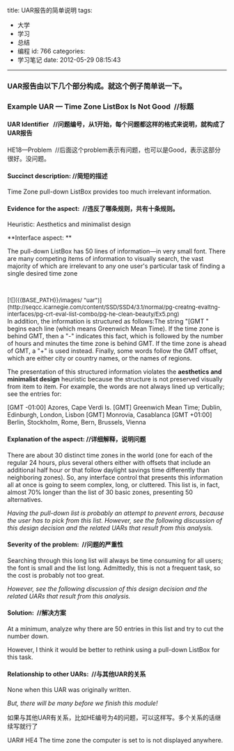 title: UAR报告的简单说明
tags:
  - 大学
  - 学习
  - 总结
  - 编程
id: 766
categories:
  - 学习笔记
date: 2012-05-29 08:15:43
---

### UAR报告由以下几个部分构成。就这个例子简单说一下。

### **Example UAR — Time Zone ListBox Is Not Good  //标题**

<div>

#### **UAR Identifier   //问题编号，从1开始，每个问题都这样的格式来说明，就构成了UAR报告**

HE18—Problem  //后面这个problem表示有问题，也可以是Good，表示这部分很好。没问题。

#### **Succinct description: //简短的描述**

Time Zone pull-down ListBox provides too much irrelevant information.

#### **Evidence for the aspect:  //违反了哪条规则，共有十条规则。**

Heuristic: Aesthetics and minimalist design

**Interface aspect: **

The pull-down ListBox has 50 lines of information—in very small font. There are many competing items of information to visually search, the vast majority of which are irrelevant to any one user's particular task of finding a single desired time zone

&nbsp;

<center style="text-align: -webkit-auto;"><span style="font-size: small;"><span style="line-height: normal;">[![]({{BASE_PATH}}/images/ "uar")](http://seqcc.icarnegie.com/content/SSD/SSD4/3.1/normal/pg-creatng-evaltng-interfaces/pg-crt-eval-list-combo/pg-he-clean-beauty/Ex5.png)</span></span></center>In addition, the information is structured as follows:The string "[GMT " begins each line (which means Greenwich Mean Time). If the time zone is behind GMT, then a "-" indicates this fact, which is followed by the number of hours and minutes the time zone is behind GMT. If the time zone is ahead of GMT, a "+" is used instead. Finally, some words follow the GMT offset, which are either city or country names, or the names of regions.&nbsp;

The presentation of this structured information violates the **aesthetics and minimalist design** heuristic because the structure is not preserved visually from item to item. For example, the words are not always lined up vertically; see the entries for:

<span>[GMT -01:00] Azores, Cape Verdi Is.</span>
<span>[GMT] Greenwich Mean Time; Dublin, Edinburgh, London, Lisbon</span>
<span>[GMT] Monrovia, Casablanca</span>
<span>[GMT +01:00] Berlin, Stockholm, Rome, Bern, Brussels, Vienna</span>

#### **Explanation of the aspect: //详细解释，说明问题**

There are about 30 distinct time zones in the world (one for each of the regular 24 hours, plus several others either with offsets that include an additional half hour or that follow daylight savings time differently than neighboring zones). So, any interface control that presents this information all at once is going to seem complex, long, or cluttered. This list is, in fact, almost 70% longer than the list of 30 basic zones, presenting 50 alternatives.

_Having the pull-down list is probably an attempt to prevent errors, because the user has to pick from this list. However, see the following discussion of this design decision and the related UARs that result from this analysis._

#### **Severity of the problem:  //问题的严重性**

Searching through this long list will always be time consuming for all users; the font is small and the list long. Admittedly, this is not a frequent task, so the cost is probably not too great.

_However, see the following discussion of this design decision and the related UARs that result from this analysis._

#### **Solution:  //解决方案**

At a minimum, analyze why there are 50 entries in this list and try to cut the number down.

However, I think it would be better to rethink using a pull-down ListBox for this task.

#### **Relationship to other UARs:  //与其他UAR的关系**

None when this UAR was originally written.

_But, there will be many before we finish this module!_

如果与其他UAR有关系，比如HE编号为4的问题，可以这样写。多个关系的话继续写就行了

UAR# HE4 The time zone the computer is set to is not displayed anywhere.

&nbsp;

&nbsp;

</div>